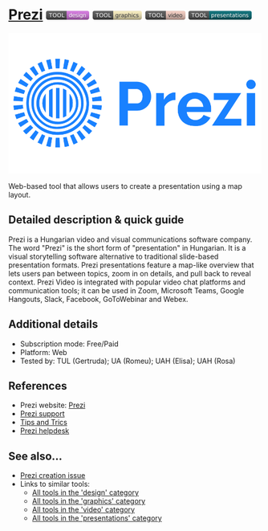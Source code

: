 # [Prezi](https://prezi.com/)  [<img src="images/design.png" align="bottom">](https://github.com/e-CLOSE/Toolbox/issues?q=label%3A01_TOOL+label%3Adesign) [<img src="images/graphics.png" align="bottom">](https://github.com/e-CLOSE/Toolbox/issues?q=label%3A01_TOOL+label%3Agraphics) [<img src="images/video.png" align="bottom">](https://github.com/e-CLOSE/Toolbox/issues?q=label%3A01_TOOL+label%3Avideo) [<img src="images/presentations.png" align="bottom">](https://github.com/e-CLOSE/Toolbox/issues?q=label%3A01_TOOL+label%3Apresentations)

![Prezi Logo](images/Prezi.png)

Web-based tool that allows users to create a presentation using a map layout.


## Detailed description & quick guide

Prezi is a Hungarian video and visual communications software company. The word "Prezi" is the short form of "presentation" in Hungarian. It is a visual storytelling software alternative to traditional slide-based presentation formats. Prezi presentations feature a map-like overview that lets users pan between topics, zoom in on details, and pull back to reveal context. Prezi Video is integrated with popular video chat platforms and communication tools; it can be used in Zoom, Microsoft Teams, Google Hangouts, Slack, Facebook, GoToWebinar and Webex.


## Additional details

- Subscription mode: Free/Paid
- Platform: Web
- Tested by: TUL (Gertruda); UA (Romeu); UAH (Elisa); UAH (Rosa)


## References

- Prezi website: [Prezi](https://prezi.com/)
- [Prezi support](https://support.prezi.com/hc/en-us)
- [Tips and Trics](https://www.hongkiat.com/blog/prezi-tips-tricks/)
- [Prezi helpdesk](https://www.liveagent.com/directory/prezi-help-desk-contacts/)


## See also...

- [Prezi creation issue](https://github.com/e-CLOSE/Toolbox/issues/155)
- Links to similar tools:
  - [All tools in the 'design' category](https://github.com/e-CLOSE/Toolbox/issues?q=label%3A01_TOOL+label%3Adesign)
  - [All tools in the 'graphics' category](https://github.com/e-CLOSE/Toolbox/issues?q=label%3A01_TOOL+label%3Agraphics)
  - [All tools in the 'video' category](https://github.com/e-CLOSE/Toolbox/issues?q=label%3A01_TOOL+label%3Avideo)
  - [All tools in the 'presentations' category](https://github.com/e-CLOSE/Toolbox/issues?q=label%3A01_TOOL+label%3Apresentations)
